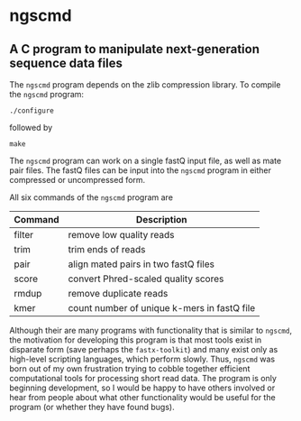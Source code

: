 ngscmd
======

A C program to manipulate next-generation sequence data files
-------------------------------------------------------------

The `ngscmd` program depends on the zlib compression library.
To compile the `ngscmd` program:

	./configure

followed by

	make

The `ngscmd` program can work on a single fastQ input file, as well 
as mate pair files. The fastQ files can be input into the `ngscmd` 
program in either compressed or uncompressed form. 

All six commands of the `ngscmd` program are

Command | Description
------- | -----------
filter  |   remove low quality reads
trim    |   trim ends of reads
pair    |   align mated pairs in two fastQ files
score   |   convert Phred-scaled quality scores
rmdup   |   remove duplicate reads
kmer    |   count number of unique k-mers in fastQ file

Although their are many programs with functionality that is
similar to `ngscmd`, the motivation for developing this program
is that most tools exist in disparate form (save perhaps the `fastx-toolkit`)
and many exist only as high-level scripting languages, which 
perform slowly. Thus, `ngscmd` was born out of my own frustration
trying to cobble together efficient computational tools for
processing short read data. The program is only beginning 
development, so I would be happy to have others involved or
hear from people about what other functionality would be useful
for the program (or whether they have found bugs).
